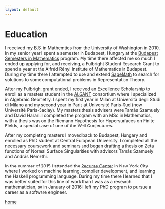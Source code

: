```yaml
---
layout: default
---
```


# Education

I received my B.S. in Mathemtics from the University of Washington in 2010. In my senior year I spent a semester in Budapest, Hungary at the [Budapest Semesters in Mathematics](https://www.budapestsemesters.com/) program. My time there affected me so much I ended up applying for, and receiving, a Fulbright Student Research Grant to spend a year at the Alfréd Rényi Institute of Mathematics in Budapest. During my time there I attempted to use and extend [SageMath](https://www.sagemath.org/) to search for solutions to some computational problems in Representation Theory.

After my Fulbright grant ended, I received an Excellence Scholarship to enroll as a masters student in the [ALGANT](https://algant.eu/) consortium where I specialized in Algebraic Geometry. I spent my first year in Milan at Università degli Studi di Milano and my second year in Paris at Université Paris-Sud (now Université Paris-Saclay). My masters thesis advisers were Tamás Szamuely and David Harari. I completed the program with an MSc in Mathematics, with a thesis was on the Riemann Hypothesis for Hypersurfaces on Finite Fields, a special case of one of the Weil Conjectures.

After my completing masters I moved back to Budapest, Hungary and enrolled as PhD student at Central European University. I completed all the necessary coursework and seminars and began drafting a thesis on Zeta functions of Normal Surface Singularities with advisors Tamás Szamuely and András Némethi.

In the summer of 2015 I attended the [Recurse Center](https://www.recurse.com/) in New York City where I worked on machine learning, compiler development, and learning the Haskell programming language. During my time there I learned that I was better suited for this line of work than I was as a research mathematician, so in January of 2016 I left my PhD program to pursue a career as a software engineer.


[home](./)
